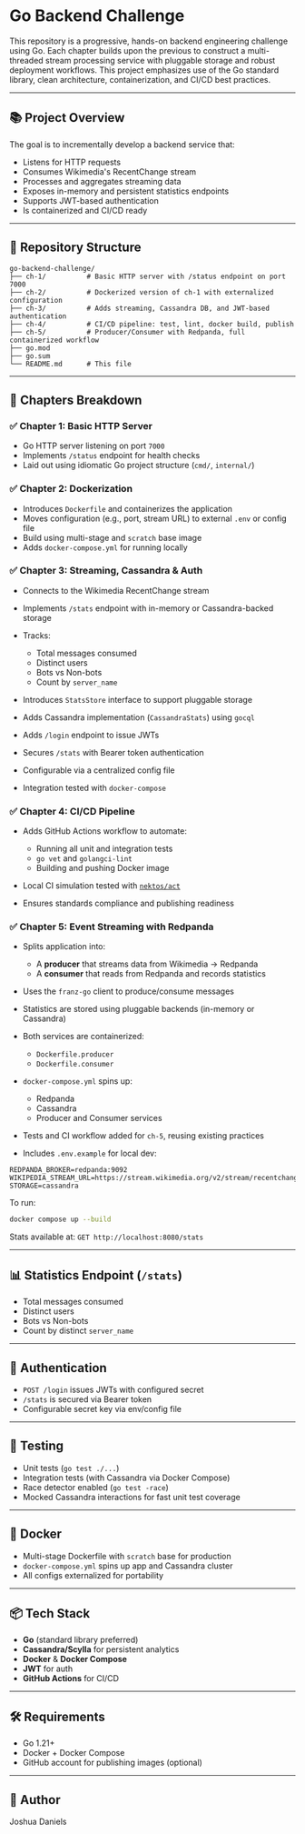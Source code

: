 # Go Backend Challenge

This repository is a progressive, hands-on backend engineering challenge using Go. Each chapter builds upon the previous to construct a multi-threaded stream processing service with pluggable storage and robust deployment workflows. This project emphasizes use of the Go standard library, clean architecture, containerization, and CI/CD best practices.

---

## 📚 Project Overview

The goal is to incrementally develop a backend service that:

* Listens for HTTP requests
* Consumes Wikimedia's RecentChange stream
* Processes and aggregates streaming data
* Exposes in-memory and persistent statistics endpoints
* Supports JWT-based authentication
* Is containerized and CI/CD ready

---

## 📁 Repository Structure

```
go-backend-challenge/
├── ch-1/          # Basic HTTP server with /status endpoint on port 7000
├── ch-2/          # Dockerized version of ch-1 with externalized configuration
├── ch-3/          # Adds streaming, Cassandra DB, and JWT-based authentication
├── ch-4/          # CI/CD pipeline: test, lint, docker build, publish
├── ch-5/          # Producer/Consumer with Redpanda, full containerized workflow
├── go.mod
├── go.sum
└── README.md      # This file
```

---

## 🔧 Chapters Breakdown

### ✅ Chapter 1: Basic HTTP Server

* Go HTTP server listening on port `7000`
* Implements `/status` endpoint for health checks
* Laid out using idiomatic Go project structure (`cmd/`, `internal/`)

### ✅ Chapter 2: Dockerization

* Introduces `Dockerfile` and containerizes the application
* Moves configuration (e.g., port, stream URL) to external `.env` or config file
* Build using multi-stage and `scratch` base image
* Adds `docker-compose.yml` for running locally

### ✅ Chapter 3: Streaming, Cassandra & Auth

* Connects to the Wikimedia RecentChange stream
* Implements `/stats` endpoint with in-memory or Cassandra-backed storage
* Tracks:

  * Total messages consumed
  * Distinct users
  * Bots vs Non-bots
  * Count by `server_name`
* Introduces `StatsStore` interface to support pluggable storage
* Adds Cassandra implementation (`CassandraStats`) using `gocql`
* Adds `/login` endpoint to issue JWTs
* Secures `/stats` with Bearer token authentication
* Configurable via a centralized config file
* Integration tested with `docker-compose`

### ✅ Chapter 4: CI/CD Pipeline

* Adds GitHub Actions workflow to automate:

  * Running all unit and integration tests
  * `go vet` and `golangci-lint`
  * Building and pushing Docker image
* Local CI simulation tested with [`nektos/act`](https://github.com/nektos/act)
* Ensures standards compliance and publishing readiness

### ✅ Chapter 5: Event Streaming with Redpanda

* Splits application into:

  * A **producer** that streams data from Wikimedia → Redpanda
  * A **consumer** that reads from Redpanda and records statistics
* Uses the `franz-go` client to produce/consume messages
* Statistics are stored using pluggable backends (in-memory or Cassandra)
* Both services are containerized:

  * `Dockerfile.producer`
  * `Dockerfile.consumer`
* `docker-compose.yml` spins up:

  * Redpanda
  * Cassandra
  * Producer and Consumer services
* Tests and CI workflow added for `ch-5`, reusing existing practices
* Includes `.env.example` for local dev:

```
REDPANDA_BROKER=redpanda:9092
WIKIPEDIA_STREAM_URL=https://stream.wikimedia.org/v2/stream/recentchange
STORAGE=cassandra
```

To run:

```bash
docker compose up --build
```

Stats available at: `GET http://localhost:8080/stats`

---

## 📊 Statistics Endpoint (`/stats`)

* Total messages consumed
* Distinct users
* Bots vs Non-bots
* Count by distinct `server_name`

---

## 🔐 Authentication

* `POST /login` issues JWTs with configured secret
* `/stats` is secured via Bearer token
* Configurable secret key via env/config file

---

## 🧪 Testing

* Unit tests (`go test ./...`)
* Integration tests (with Cassandra via Docker Compose)
* Race detector enabled (`go test -race`)
* Mocked Cassandra interactions for fast unit test coverage

---

## 🐳 Docker

* Multi-stage Dockerfile with `scratch` base for production
* `docker-compose.yml` spins up app and Cassandra cluster
* All configs externalized for portability

---

## 📦 Tech Stack

* **Go** (standard library preferred)
* **Cassandra/Scylla** for persistent analytics
* **Docker** & **Docker Compose**
* **JWT** for auth
* **GitHub Actions** for CI/CD

---

## 🛠 Requirements

* Go 1.21+
* Docker + Docker Compose
* GitHub account for publishing images (optional)

---

## 👤 Author

Joshua Daniels
